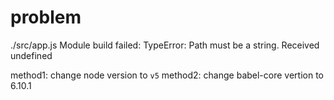 

# problem

./src/app.js
Module build failed: TypeError: Path must be a string. Received undefined

method1: change node version to `v5`
method2: change babel-core vertion to 6.10.1

